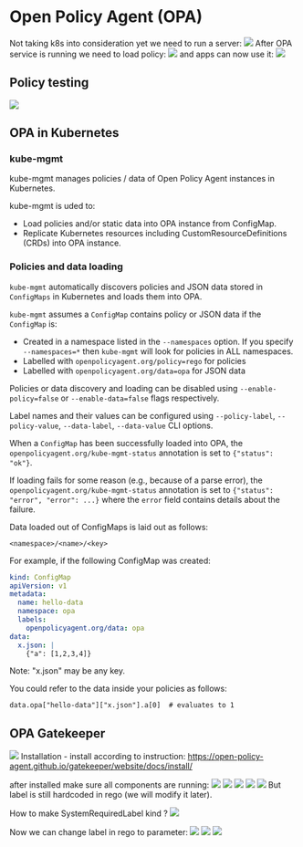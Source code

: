 # Open Policy Agent (OPA)

Not taking k8s into consideration yet we need to run a server:
![](../images/21_opa_1.png)
After OPA service is running we need to load policy:
![](../images/21_opa_2.png)
and apps can now use it:
![](../images/21_opa_3.png)

## Policy testing
![](../images/21_opa_4.png)

## OPA in Kubernetes
### kube-mgmt
kube-mgmt manages policies / data of Open Policy Agent instances in Kubernetes.
  
kube-mgmt is uded to:  
* Load policies and/or static data into OPA instance from ConfigMap.
* Replicate Kubernetes resources including CustomResourceDefinitions (CRDs) into OPA instance.

### Policies and data loading

`kube-mgmt` automatically discovers policies and JSON data
stored in `ConfigMaps` in Kubernetes and loads them into OPA.

`kube-mgmt` assumes a `ConfigMap` contains policy or JSON data if the `ConfigMap` is:

- Created in a namespace listed in the `--namespaces` option.
  If you specify `--namespaces=*` then `kube-mgmt` will look for policies in ALL namespaces.
- Labelled with `openpolicyagent.org/policy=rego` for policies
- Labelled with `openpolicyagent.org/data=opa` for JSON data

Policies or data discovery and loading can be disabled using `--enable-policy=false` or `--enable-data=false` flags respectively.

Label names and their values can be configured using `--policy-label`, `--policy-value`, `--data-label`, `--data-value` CLI options.

When a `ConfigMap` has been successfully loaded into OPA,
the `openpolicyagent.org/kube-mgmt-status` annotation is set to `{"status": "ok"}`.

If loading fails for some reason (e.g., because of a parse error), the
`openpolicyagent.org/kube-mgmt-status` annotation is set to `{"status": "error", "error": ...}`
where the `error` field contains details about the failure.

Data loaded out of ConfigMaps is laid out as follows:

```
<namespace>/<name>/<key>
```

For example, if the following ConfigMap was created:

```yaml
kind: ConfigMap
apiVersion: v1
metadata:
  name: hello-data
  namespace: opa
  labels:
    openpolicyagent.org/data: opa
data:
  x.json: |
    {"a": [1,2,3,4]}
```
Note: "x.json" may be any key.

You could refer to the data inside your policies as follows:

```rego
data.opa["hello-data"]["x.json"].a[0]  # evaluates to 1
```



## OPA Gatekeeper
![](../images/21_opa_5.png)
Installation - install according to instruction: https://open-policy-agent.github.io/gatekeeper/website/docs/install/

after installed make sure all components are running:
![](../images/21_opa_6.png)
![](../images/21_opa_7.png)
![](../images/21_opa_8.png)
![](../images/21_opa_9.png)
![](../images/21_opa_10.png)
But label is still hardcoded in rego (we will modify it later).

How to make SystemRequiredLabel kind ?
![](../images/21_opa_11.png)

Now we can change label in rego to parameter:
![](../images/21_opa_12.png)
![](../images/21_opa_13.png)
![](../images/21_opa_14.png)
